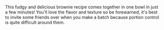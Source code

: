 This fudgy and delicious brownie recipe comes together in one bowl in just a few minutes! You'll love the flavor and texture so be forewarned, it's best to invite some friends over when you make a batch because portion control is quite difficult around them.